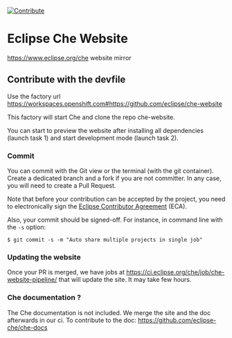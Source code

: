 [![Contribute](https://www.eclipse.org/che/contribute.svg)](https://workspaces.openshift.com#https://github.com/eclipse-che/che-website)

# Eclipse Che Website
https://www.eclipse.org/che website mirror

## Contribute with the devfile

Use the factory url https://workspaces.openshift.com#https://github.com/eclipse/che-website

This factory will start Che and clone the repo che-website.

You can start to preview the website after installing all dependencies (launch task 1) and start development mode (launch task 2).

### Commit
You can commit with the Git view or the terminal (with the git container). Create a dedicated branch and a fork if you are not committer.
In any case, you will need to create a Pull Request.

Note that before your contribution can be accepted by the project, you need to electronically sign the [Eclipse Contributor Agreement](https://github.com/eclipse/che/wiki/Eclipse-Contributor-Agreement) (ECA). 

Also, your commit should be signed-off.
For instance, in command line with the `-s` option:
```
$ git commit -s -m "Auto share multiple projects in single job"
```


### Updating the website
Once your PR is merged, we have jobs at https://ci.eclipse.org/che/job/che-website-pipeline/ that will update the site. It may take few hours.


### Che documentation ?
The Che documentation is not included. We merge the site and the doc afterwards in our ci. To contribute to the doc: https://github.com/eclipse-che/che-docs
